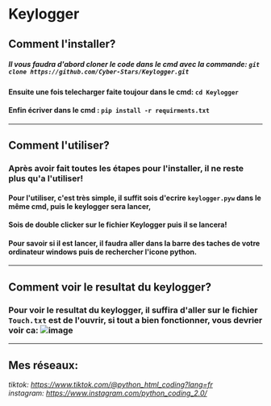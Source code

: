 # Keylogger

## Comment l'installer? 

##### Il vous faudra d'abord cloner le code dans le cmd avec la commande: ``git clone https://github.com/Cyber-Stars/Keylogger.git``
#### Ensuite une fois telecharger faite toujour dans le cmd: ``cd Keylogger``  
#### Enfin écriver dans le cmd : ``pip install -r requirments.txt``
-----------------

## Comment l'utiliser?

### Après avoir fait toutes les étapes pour l'installer, il ne reste plus qu'a l'utiliser!  
#### Pour l'utiliser, c'est très simple, il suffit sois d'ecrire ``keylogger.pyw`` dans le même cmd, puis le keylogger sera lancer,  
#### Sois de double clicker sur le fichier Keylogger puis il se lancera!  
#### Pour savoir si il est lancer, il faudra aller dans la barre des taches de votre ordinateur windows puis de rechercher l'icone python.  
-----------------

## Comment voir le resultat du keylogger?

### Pour voir le resultat du keylogger, il suffira d'aller sur le fichier ``Touch.txt`` est de l'ouvrir, si tout a bien fonctionner, vous devrier voir ca: ![image](https://user-images.githubusercontent.com/85574719/122255861-d6f69080-cece-11eb-9ee6-a1e776757ac0.png)  
  
    
    
-----------------
## Mes réseaux:
*tiktok: https://www.tiktok.com/@python_html_coding?lang=fr*  
*instagram: https://www.instagram.com/python_coding_2.0/*






